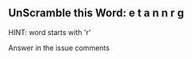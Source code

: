 UnScramble this Word: e t a n n r g
----------

HINT: word starts with 'r'

Answer in the issue comments
